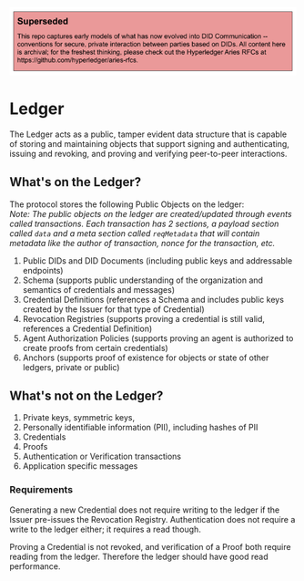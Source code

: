 ![superseded](../superseded.png)
# Ledger
The Ledger acts as a public, tamper evident data structure that is capable of storing and maintaining objects that support signing and authenticating, issuing and revoking, and proving and verifying peer-to-peer interactions.

## What's on the Ledger?
The protocol stores the following Public Objects on the ledger:  
*Note:  The public objects on the ledger are created/updated through events called transactions. Each transaction has 2 sections, a payload section called `data` and a meta section called `reqMetadata` that will contain metadata like the author of transaction, nonce for the transaction, etc.*
1. Public DIDs and DID Documents (including public keys and addressable endpoints)
1. Schema (supports public understanding of the organization and semantics of credentials and messages)
1. Credential Definitions (references a Schema and includes public keys created by the Issuer for that type of Credential)
1. Revocation Registries (supports proving a credential is still valid, references a Credential Definition)
1. Agent Authorization Policies (supports proving an agent is authorized to create proofs from certain credentials)
1. Anchors (supports proof of existence for objects or state of other ledgers, private or public)

## What's not on the Ledger?
1. Private keys, symmetric keys,
1. Personally identifiable information (PII), including hashes of PII
1. Credentials
1. Proofs
1. Authentication or Verification transactions
1. Application specific messages

### Requirements
Generating a new Credential does not require writing to the ledger if the Issuer pre-issues the Revocation Registry. Authentication does not require a write to the ledger either; it requires a read though. 

Proving a Credential is not revoked, and verification of a Proof both require reading from the ledger. Therefore the ledger should have good read performance.
